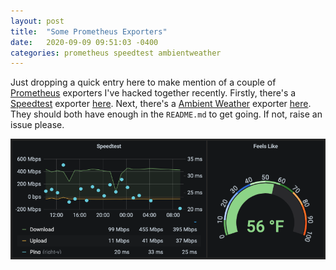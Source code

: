 ```yaml
---
layout: post
title:  "Some Prometheus Exporters"
date:   2020-09-09 09:51:03 -0400
categories: prometheus speedtest ambientweather
---
```


Just dropping a quick entry here to make mention of a couple of [Prometheus](https://prometheus.io) exporters I've hacked together recently. Firstly, there's a [Speedtest](https://speedtest.net) exporter [here](https://github.com/mamercad/speedtest-exporter). Next, there's a [Ambient Weather](https://ambientweather.net) exporter [here](https://github.com/mamercad/ambientweather-exporter). They should both have enough in the `README.md` to get going. If not, raise an issue please.

![Speedtest and Ambient Weather](/assets/speedtest-ambientweather.png)
